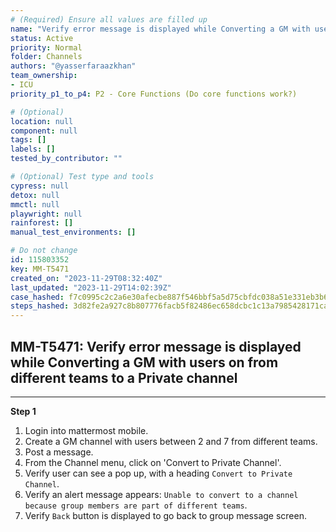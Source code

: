 ```yaml
---
# (Required) Ensure all values are filled up
name: "Verify error message is displayed while Converting a GM with users on from different teams to a Private channel"
status: Active
priority: Normal
folder: Channels
authors: "@yasserfaraazkhan"
team_ownership: 
- ICU
priority_p1_to_p4: P2 - Core Functions (Do core functions work?)

# (Optional)
location: null
component: null
tags: []
labels: []
tested_by_contributor: ""

# (Optional) Test type and tools
cypress: null
detox: null
mmctl: null
playwright: null
rainforest: []
manual_test_environments: []

# Do not change
id: 115803352
key: MM-T5471
created_on: "2023-11-29T08:32:40Z"
last_updated: "2023-11-29T14:02:39Z"
case_hashed: f7c0995c2c2a6e30afecbe887f546bbf5a5d75cbfdc038a51e331eb3b6f7818818bd7a65554ec88784221f7fd327f67d
steps_hashed: 3d82fe2a927c8b807776facb5f82486ec658dcbc1c13a7985428171ca087bd7ed4d8046e1f98bf5c6f5d5e5f8f582513
---
```


<!-- (Auto-generated) Based on frontmatter's "key" and "name" -->

## MM-T5471: Verify error message is displayed while Converting a GM with users on from different teams to a Private channel

---

**Step 1**

1. Login into mattermost mobile.
2. Create a GM channel with users between 2 and 7 from different teams.
3. Post a message.
4. From the Channel menu, click on 'Convert to Private Channel'.
5. Verify user can see a pop up, with a heading `Convert to Private Channel`.
6. Verify an alert message appears: `Unable to convert to a channel because group members are part of different teams`.
7. Verify `Back` button is displayed to go back to group message screen.
